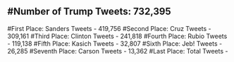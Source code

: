 #Number of Trump Tweets: 732,395
---
#First Place: Sanders Tweets - 419,756
#Second Place: Cruz Tweets - 309,161
#Third Place: Clinton Tweets - 241,818
#Fourth Place: Rubio Tweets - 119,138
#Fifth Place: Kasich Tweets - 32,807
#Sixth Place: Jeb! Tweets - 26,285
#Seventh Place: Carson Tweets - 13,362
#Last Place: Total Tweets -  
